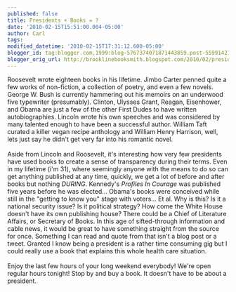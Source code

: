 ```yaml
---
published: false
title: Presidents + Books = ?
date: '2010-02-15T15:51:00.004-05:00'
author: Carl
tags: 
modified_datetime: '2010-02-15T17:31:12.600-05:00'
blogger_id: tag:blogger.com,1999:blog-5767374071871443859.post-5599142718773589606
blogger_orig_url: http://brooklinebooksmith.blogspot.com/2010/02/presidents-books.html
---
```


Roosevelt wrote eighteen books in his lifetime. Jimbo Carter penned quite a few works of non-fiction, a collection of poetry, and even a few novels. George W. Bush is currently hammering out his memoirs on an underwood five typewriter (presumably). Clinton, Ulysses Grant, Reagan, Eisenhower, and Obama are just a few of the other First Dudes to have written autobiographies. Lincoln wrote his own speeches and was considered by many talented enough to have been a successful author. William Taft curated a killer vegan recipe anthology and William Henry Harrison, well, lets just say he didn't get very far into his romantic novel. <br /><br />Aside from Lincoln and Roosevelt, it's interesting how very few presidents have used books to create a sense of transparency during their terms. Even in my lifetime (i'm 31), where seemingly anyone with the means to do so can get anything published at any time, quickly, we get a lot of before and after books but nothing <i>DURING</i>. Kennedy's <i>Profiles In Courage</i> was published five years before he was elected... Obama's books were conceived while still in the "getting to know you" stage with voters... Et al. Why is this? Is it a national security issue? Is it political strategy? How come the White House doesn't have its own publishing house? There could be a Chief of Literature Affairs, or Secretary of Books. In this age of sifted-through  information and cable news, it would be great to have something straight from the source for once. Something I can read and quote from that isn't a blog post or a tweet. Granted I know being a president is a rather time consuming gig but I could really use a book that explains this whole health care situation.  <br /><br />Enjoy the last few hours of your long weekend everybody! We're open regular hours tonight! Stop by and buy a book. It doesn't have to be about a president.